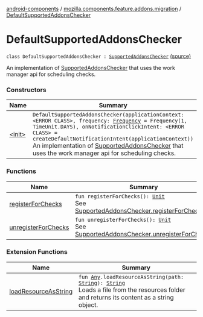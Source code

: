 [android-components](../../index.md) / [mozilla.components.feature.addons.migration](../index.md) / [DefaultSupportedAddonsChecker](./index.md)

# DefaultSupportedAddonsChecker

`class DefaultSupportedAddonsChecker : `[`SupportedAddonsChecker`](../-supported-addons-checker/index.md) [(source)](https://github.com/mozilla-mobile/android-components/blob/master/components/feature/addons/src/main/java/mozilla/components/feature/addons/migration/SupportedAddonsChecker.kt#L67)

An implementation of [SupportedAddonsChecker](../-supported-addons-checker/index.md) that uses the work manager api for scheduling checks.

### Constructors

| Name | Summary |
|---|---|
| [&lt;init&gt;](-init-.md) | `DefaultSupportedAddonsChecker(applicationContext: <ERROR CLASS>, frequency: `[`Frequency`](../-supported-addons-checker/-frequency/index.md)` = Frequency(1, TimeUnit.DAYS), onNotificationClickIntent: <ERROR CLASS> = createDefaultNotificationIntent(applicationContext))`<br>An implementation of [SupportedAddonsChecker](../-supported-addons-checker/index.md) that uses the work manager api for scheduling checks. |

### Functions

| Name | Summary |
|---|---|
| [registerForChecks](register-for-checks.md) | `fun registerForChecks(): `[`Unit`](https://kotlinlang.org/api/latest/jvm/stdlib/kotlin/-unit/index.html)<br>See [SupportedAddonsChecker.registerForChecks](../-supported-addons-checker/register-for-checks.md) |
| [unregisterForChecks](unregister-for-checks.md) | `fun unregisterForChecks(): `[`Unit`](https://kotlinlang.org/api/latest/jvm/stdlib/kotlin/-unit/index.html)<br>See [SupportedAddonsChecker.unregisterForChecks](../-supported-addons-checker/unregister-for-checks.md) |

### Extension Functions

| Name | Summary |
|---|---|
| [loadResourceAsString](../../mozilla.components.support.test.file/kotlin.-any/load-resource-as-string.md) | `fun `[`Any`](https://kotlinlang.org/api/latest/jvm/stdlib/kotlin/-any/index.html)`.loadResourceAsString(path: `[`String`](https://kotlinlang.org/api/latest/jvm/stdlib/kotlin/-string/index.html)`): `[`String`](https://kotlinlang.org/api/latest/jvm/stdlib/kotlin/-string/index.html)<br>Loads a file from the resources folder and returns its content as a string object. |
